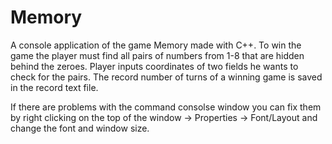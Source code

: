 # Memory
A console application of the game Memory made with C++. To win the game the player must find all pairs of numbers from 1-8 that are hidden behind the zeroes. Player inputs coordinates of two fields he wants to check for the pairs. The record number of turns of a winning game is saved in the record text file.

If there are problems with the command consolse window you can fix them by right clicking on the top of the window -> Properties -> Font/Layout and change the font and window size.
